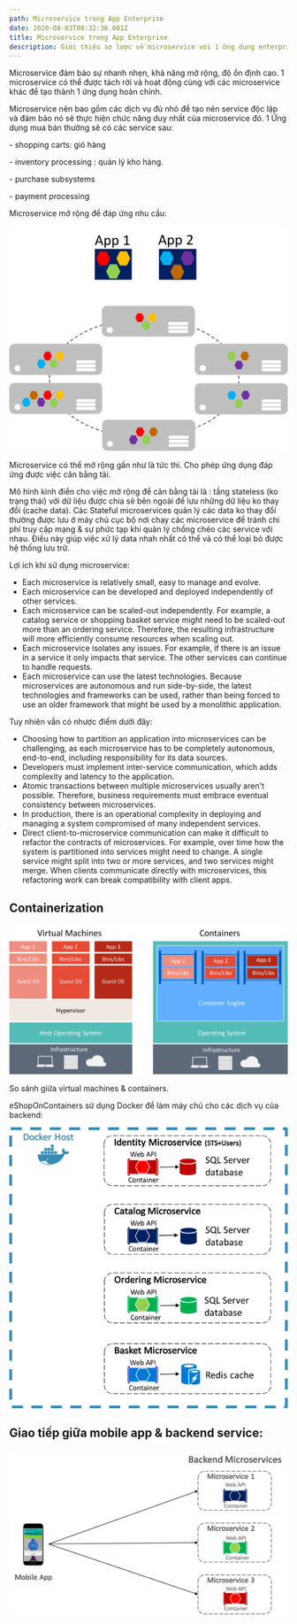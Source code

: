 ```yaml
---
path: Microservice trong App Enterprise
date: 2020-08-03T08:32:36.601Z
title: Microservice trong App Enterprise
description: Giới thiệu sơ lược về microservice với 1 ứng dụng enterprise.
---
```

Microservice đảm bảo sự nhanh nhẹn, khả năng mở rộng, độ ổn định cao. 1 microservice có thể được tách rời và hoạt động cùng với các microservice khác để tạo thành 1 ứng dụng hoàn chỉnh.

Microservice nên bao gồm các dịch vụ đủ nhỏ để tạo nên service độc lập và đảm bảo nó sẽ thực hiện chức năng duy nhất của microservice đó. 1 Ứng dụng mua bán thường sẽ có các service sau:

\- shopping carts: giỏ hàng

\- inventory processing : quản lý kho hàng.

\- purchase subsystems

\- payment processing

Microservice mở rộng để đáp ứng nhu cầu:

![](../assets/microservicesapp.png)

Microservice có thể mở rộng gần như là tức thì. Cho phép ứng dụng đáp ứng được việc cân bằng tải.

Mô hình kinh điển cho việc mở rộng để cân bằng tải là : tầng stateless (ko trạng thái) với dữ liệu được chia sẽ bên ngoài để lưu những dữ liệu ko thay đổi (cache data). Các Stateful microservices quản lý các data ko thay đổi thường được lưu ở máy chủ cục bộ nơi chạy các microservice để tránh chi phí truy cập mạng & sự phức tạp khi quản lý chồng chéo các service với nhau. Điều này giúp việc xử lý data nhah nhất có thể và có thể loại bỏ được hệ thống lưu trữ. 

Lợi ích khi sử dụng microservice:

* Each microservice is relatively small, easy to manage and evolve.
* Each microservice can be developed and deployed independently of other services.
* Each microservice can be scaled-out independently. For example, a catalog service or shopping basket service might need to be scaled-out more than an ordering service. Therefore, the resulting infrastructure will more efficiently consume resources when scaling out.
* Each microservice isolates any issues. For example, if there is an issue in a service it only impacts that service. The other services can continue to handle requests.
* Each microservice can use the latest technologies. Because microservices are autonomous and run side-by-side, the latest technologies and frameworks can be used, rather than being forced to use an older framework that might be used by a monolithic application.

Tuy nhiên vẫn có nhược điểm dưới đây:

* Choosing how to partition an application into microservices can be challenging, as each microservice has to be completely autonomous, end-to-end, including responsibility for its data sources.
* Developers must implement inter-service communication, which adds complexity and latency to the application.
* Atomic transactions between multiple microservices usually aren't possible. Therefore, business requirements must embrace eventual consistency between microservices.
* In production, there is an operational complexity in deploying and managing a system compromised of many independent services.
* Direct client-to-microservice communication can make it difficult to refactor the contracts of microservices. For example, over time how the system is partitioned into services might need to change. A single service might split into two or more services, and two services might merge. When clients communicate directly with microservices, this refactoring work can break compatibility with client apps.

##  Containerization

![](../assets/containersvsvirtualmachines.png)

So sánh giữa virtual machines & containers.

eShopOnContainers sử dụng Docker để làm máy chủ cho các dịch vụ của backend:

![](../assets/microservicesarchitecture.png)

## Giao tiếp giữa mobile app & backend service:

![](../assets/directclienttomicroservicecommunication.png)